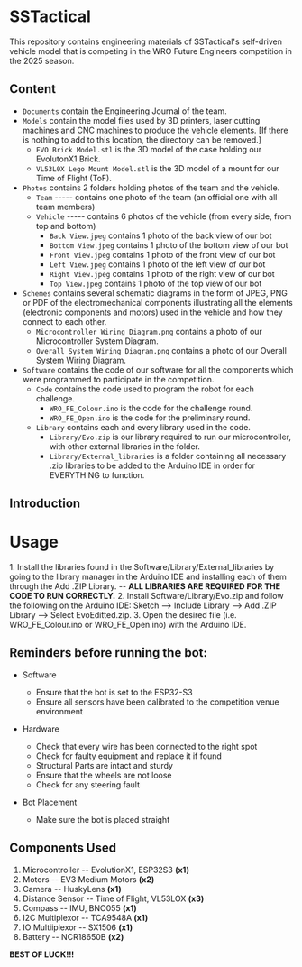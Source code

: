 # SSTactical

This repository contains engineering materials of SSTactical's self-driven vehicle model that is competing in the WRO Future Engineers competition in the 2025 season.
## Content
* `Documents` contain the Engineering Journal of the team.
* `Models` contain the model files used by 3D printers, laser cutting machines and CNC machines to produce the vehicle elements. [If there is nothing to add to this location, the directory can be removed.]
   * `EVO Brick Model.stl` is the 3D model of the case holding our EvolutonX1 Brick.
   * `VL53L0X Lego Mount Model.stl` is the 3D model of a mount for our Time of Flight (ToF). 
* `Photos` contains 2 folders holding photos of the team and the vehicle.
   * `Team` ----- contains one photo of the team (an official one with all team members)
   * `Vehicle` ----- contains 6 photos of the vehicle (from every side, from top and bottom)
      - `Back View.jpeg` contains 1 photo of the back view of our bot
      - `Bottom View.jpeg` contains 1 photo of the bottom view of our bot
      - `Front View.jpeg` contains 1 photo of the front view of our bot
      - `Left View.jpeg` contains 1 photo of the left view of our bot
      - `Right View.jpeg` contains 1 photo of the right view of our bot
      - `Top View.jpeg` contains 1 photo of the top view of our bot
* `Schemes` contains several schematic diagrams in the form of JPEG, PNG or PDF of the electromechanical components illustrating all the elements (electronic components and motors) used in the vehicle and how they connect to each other.
   * `Microcontroller Wiring Diagram.png` contains a photo of our Microcontroller System Diagram.
   * `Overall System Wiring Diagram.png` contains a photo of our Overall System Wiring Diagram.
* `Software` contains the code of our software for all the components which were programmed to participate in the competition.
  * `Code` contains the code used to program the robot for each challenge.
    - `WRO_FE_Colour.ino` is the code for the challenge round.               
    - `WRO_FE_Open.ino` is the code for the preliminary round.        
  * `Library` contains each and every library used in the code.
    - `Library/Evo.zip` is our library required to run our microcontroller, with other external libraries in the folder.
    - `Library/External_libraries` is a folder containing all necessary .zip libraries to be added to the Arduino IDE in order for EVERYTHING to function.
## Introduction
# Usage
  1.⁠ ⁠Install the libraries found in the Software/Library/External_libraries by going to the library manager in the Arduino IDE and installing each of them through the Add .ZIP Library. -- **ALL LIBRARIES ARE REQUIRED FOR THE CODE TO RUN CORRECTLY.** 
  2.⁠ ⁠Install Software/Library/Evo.zip and follow the following on the Arduino IDE: Sketch --> Include Library --> Add .ZIP Library --> Select EvoEditted.zip. 
  3.⁠ ⁠Open the desired file (i.e. WRO_FE_Colour.ino or WRO_FE_Open.ino) with the Arduino IDE.                    

## Reminders before running the bot:
* Software
   - Ensure that the bot is set to the ESP32-S3
   - Ensure all sensors have been calibrated to the competition venue environment

* Hardware
   - Check that every wire has been connected to the right spot
   - Check for faulty equipment and replace it if found
   - Structural Parts are intact and sturdy
   - Ensure that the wheels are not loose
   - Check for any steering fault

* Bot Placement
   - Make sure the bot is placed straight
 
## Components Used
   1. Microcontroller -- EvolutionX1, ESP32S3 **(x1)**
   2. Motors -- EV3 Medium Motors **(x2)**
   3. Camera -- HuskyLens **(x1)**
   4. Distance Sensor -- Time of Flight, VL53LOX **(x3)**
   5. Compass -- IMU, BNO055 **(x1)**
   6. I2C Multiplexor -- TCA9548A **(x1)**
   7. IO Multiiplexor -- SX1506 **(x1)**
   8. Battery -- NCR18650B **(x2)**




**BEST OF LUCK!!!**


